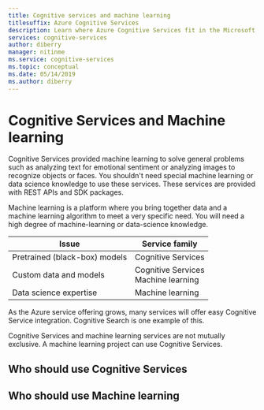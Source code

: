 ```yaml
---
title: Cognitive services and machine learning
titlesuffix: Azure Cognitive Services
description: Learn where Azure Cognitive Services fit in the Microsoft Machine Learning offerings.
services: cognitive-services
author: diberry
manager: nitinme
ms.service: cognitive-services
ms.topic: conceptual
ms.date: 05/14/2019
ms.author: diberry
---
```

# Cognitive Services and Machine learning

Cognitive Services provided machine learning to solve general problems such as analyzing text for emotional sentiment or analyzing images to recognize objects or faces. You shouldn't need special machine learning or data science knowledge to use these services. These services are provided with REST APIs and SDK packages. 

Machine learning is a platform where you bring together data and a machine learning algorithm to meet a very specific need. You will need a high degree of machine-learning or data-science knowledge. 

|Issue| Service family |
|--|--|
|Pretrained (black-box) models|Cognitive Services|
|Custom data and models|Cognitive Services<br>Machine learning|
|Data science expertise|Machine learning|

As the Azure service offering grows, many services will offer easy Cognitive Service integration. Cognitive Search is one example of this. 

Cognitive Services and machine learning services are not mutually exclusive. A machine learning project can use Cognitive Services.

## Who should use Cognitive Services

## Who should use Machine learning
